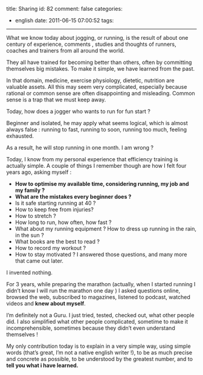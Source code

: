 title: Sharing
id: 82
comment: false
categories:
  - english
date: 2011-06-15 07:00:52
tags:
---

What we know today about jogging, or running, is the result of about one century of experience, comments , studies and thoughts of runners, coaches and trainers from all around the world.

They all have trained for becoming better than others, often by committing themselves big mistakes. To make it simple, we have learned from the past.

In that domain, medicine, exercise physiology, dietetic, nutrition are valuable assets. All this may seem very complicated, especially because rational or common sense are often disappointing and misleading. Common sense is a trap that we must keep away.

Today, how does a jogger who wants to run for fun start ?

Beginner and isolated, he may apply what seems logical, which is almost always false : running to fast, running to soon, running too much, feeling exhausted.

As a result, he will stop running in one month. I am wrong ?

Today, I know from my personal experience that efficiency training is actually simple. A couple of things I remember though are how I felt four years ago, asking myself :

*   **How to optimise my available time, considering running, my job and my family ?**
*   **What are the mistakes every beginner does ?**
*   Is it safe starting running at 40 ?
*   How to keep free from injuries?
*   How to stretch ?
*   How long to run, how often, how fast ?
*   What about my running equipment ? How to dress up running in the rain, in the sun ?
*   What books are the best to read ?
*   How to record my workout ?
*   How to stay motivated ?
I answered those questions, and many more that came out later.

I invented nothing.

For 3 years, while preparing the marathon (actually, when I started running I didn’t know I will run the marathon one day ) I asked questions online, browsed the web, subscribed to magazines, listened to podcast, watched videos and **knew about myself**.

I’m definitely not a Guru. I just tried, tested, checked out, what other people did. I also simplified what other people complicated, sometime to make it incomprehensible, sometimes because they didn’t even understand themselves !

My only contribution today is to explain in a very simple way, using simple words (that’s great, I’m not a native english writer !), to be as much precise and concrete as possible, to be understood by the greatest number, and to **tell you what i have learned.**

&nbsp;